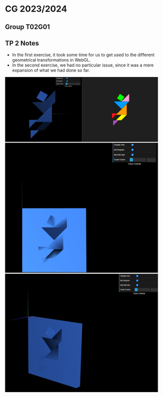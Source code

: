 # CG 2023/2024

## Group T02G01

## TP 2 Notes

- In the first exercise, it took some time for us to get used to the different geometrical transformations in WebGL.
- In the second exercise, we had no particular issue, since it was a mere expansion of what we had done so far.

![Screenshot 1](screenshots/cg-t02g01-tp2-1.png)
![Screenshot 2a](screenshots/cg-t02g01-tp2-2a.png)
![Screenshot 2b](screenshots/cg-t02g01-tp2-2b.png)
